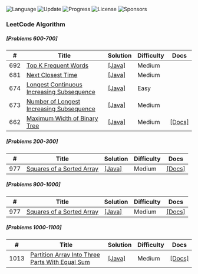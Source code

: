 ![Language](https://img.shields.io/badge/Language-[Java]-orange.svg?logo=[Java]&logoColor=yellow) ![Update](https://img.shields.io/badge/Update-Weekly-green.svg) ![Progress](https://img.shields.io/badge/progress-N%2F1049-brightgreen.svg) ![License](https://img.shields.io/badge/License-MIT-green.svg) ![Sponsors](https://img.shields.io/badge/Sponsor-0-lightgrey.svg)

### LeetCode Algorithm


##### [Problems 600-700]
| # | Title | Solution | Difficulty | Docs |
|---| ----- | -------- | ---------- | ---- |
|692|[Top K Frequent Words](https://leetcode.com/problems/top-k-frequent-words/)|[[Java]](./src/array/TopKFrequentWords.java)|Medium|
|681|[Next Closest Time ](https://leetcode.com/problems/next-closest-time)|[[Java]](./600-700q/681.java)|Medium|
|674|[Longest Continuous Increasing Subsequence](https://leetcode.com/problems/longest-continuous-increasing-subsequence)|[[Java]](./600-700/674.java)|Easy|
|673|[Number of Longest Increasing Subsequence](https://leetcode.com/problems/number-of-longest-increasing-subsequence)|[[Java]](./600-700q/673.java)|Medium|
|662|[Maximum Width of Binary Tree](https://leetcode.com/problems/maximum-width-of-binary-tree/)|[[Java]](./src/tree/maxwidth/MaxWidth.java)|Medium|[[Docs]](./src/tree/maxwidth/maxWidth.md)



##### [Problems 200-300]
| # | Title | Solution | Difficulty | Docs |
|---| ----- | -------- | ---------- | ---- |
|977|[Squares of a Sorted Array](https://leetcode.com/problems/product-of-array-except-self/)|[[Java]](./src/array/ProductOfArrayExceptSelf.java)|Medium|[[Docs]](./src/array/ProductOfArrayExceptSelf.md)


##### [Problems 900-1000]
| # | Title | Solution | Difficulty | Docs |
|---| ----- | -------- | ---------- | ---- |
|977|[Squares of a Sorted Array](https://leetcode.com/problems/squares-of-a-sorted-array/)|[[Java]](./src/array/SquaresOfSortedArray.java)|Medium|[[Docs]](./src/array/SquaresOfSortedArray.md)

##### [Problems 1000-1100]
| # | Title | Solution | Difficulty | Docs |
|---| ----- | -------- | ---------- | ---- |
|1013|[Partition Array Into Three Parts With Equal Sum](https://leetcode.com/problems/partition-array-into-three-parts-with-equal-sum/)|[[Java]](./src/array/PartitionArrayThreeParts.java)|Medium|[[Docs]](./src/array/PartitionArrayThreeParts.md)



